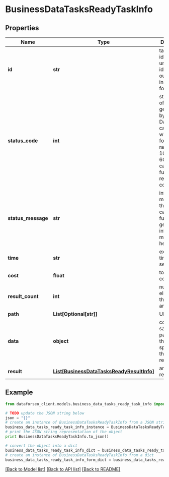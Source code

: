# BusinessDataTasksReadyTaskInfo


## Properties

Name | Type | Description | Notes
------------ | ------------- | ------------- | -------------
**id** | **str** | task identifier unique task identifier in our system in the UUID format | [optional] 
**status_code** | **int** | status code of the task generated by DataForSEO, can be within the following range: 10000-60000 you can find the full list of the response codes here | [optional] 
**status_message** | **str** | informational message of the task you can find the full list of general informational messages here | [optional] 
**time** | **str** | execution time, seconds | [optional] 
**cost** | **float** | total tasks cost, USD | [optional] 
**result_count** | **int** | number of elements in the result array | [optional] 
**path** | **List[Optional[str]]** | URL path | [optional] 
**data** | **object** | contains the same parameters that you specified in the POST request | [optional] 
**result** | [**List[BusinessDataTasksReadyResultInfo]**](BusinessDataTasksReadyResultInfo.md) | array of results | [optional] 

## Example

```python
from dataforseo_client.models.business_data_tasks_ready_task_info import BusinessDataTasksReadyTaskInfo

# TODO update the JSON string below
json = "{}"
# create an instance of BusinessDataTasksReadyTaskInfo from a JSON string
business_data_tasks_ready_task_info_instance = BusinessDataTasksReadyTaskInfo.from_json(json)
# print the JSON string representation of the object
print BusinessDataTasksReadyTaskInfo.to_json()

# convert the object into a dict
business_data_tasks_ready_task_info_dict = business_data_tasks_ready_task_info_instance.to_dict()
# create an instance of BusinessDataTasksReadyTaskInfo from a dict
business_data_tasks_ready_task_info_form_dict = business_data_tasks_ready_task_info.from_dict(business_data_tasks_ready_task_info_dict)
```
[[Back to Model list]](../README.md#documentation-for-models) [[Back to API list]](../README.md#documentation-for-api-endpoints) [[Back to README]](../README.md)


